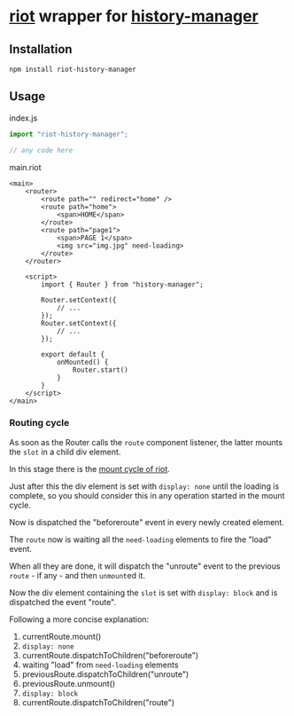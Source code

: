 # [riot](https://riot.js.org/) wrapper for [history-manager](https://www.npmjs.com/package/history-manager)

## Installation
```npm install riot-history-manager```

## Usage
index.js
```js
import "riot-history-manager";

// any code here
```

main.riot
```riot
<main>
    <router>
        <route path="" redirect="home" />
        <route path="home">
            <span>HOME</span>
        </route>
        <route path="page1">
            <span>PAGE 1</span>
            <img src="img.jpg" need-loading>
        </route>
    </router>

    <script>
        import { Router } from "history-manager";

        Router.setContext({
            // ...
        });
        Router.setContext({
            // ...
        });

        export default {
            onMounted() {
                Router.start()
            }
        }
    </script>
</main>
```

### Routing cycle
As soon as the Router calls the `route` component listener, the latter mounts the `slot` in a child div element.

In this stage there is the [mount cycle of riot](https://riot.js.org/documentation/#lifecycle-callbacks).

Just after this the div element is set with `display: none` until the loading is complete, so you should consider this in any operation started in the mount cycle.

Now is dispatched the "beforeroute" event in every newly created element.

The `route` now is waiting all the `need-loading` elements to fire the "load" event.

When all they are done, it will dispatch the "unroute" event to the previous `route` - if any - and then `unmount`ed it.

Now the div element containing the `slot` is set with `display: block` and is dispatched the event "route".

Following a more concise explanation:
1. currentRoute.mount()
2. `display: none`
3. currentRoute.dispatchToChildren("beforeroute")
4. waiting "load" from `need-loading` elements
5. previousRoute.dispatchToChildren("unroute")
6. previousRoute.unmount()
7. `display: block`
8. currentRoute.dispatchToChildren("route")